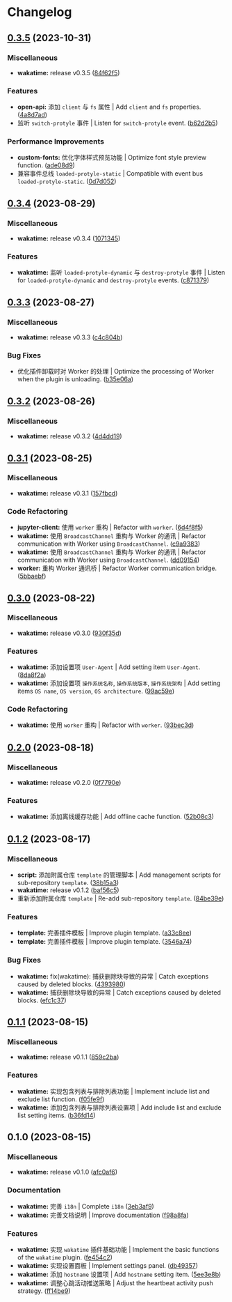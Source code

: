 # Changelog

## [0.3.5](https://github.com/Zuoqiu-Yingyi/siyuan-plugin-wakatime/compare/v0.3.4...v0.3.5) (2023-10-31)


### Miscellaneous

* **wakatime:** release v0.3.5 ([84f62f5](https://github.com/Zuoqiu-Yingyi/siyuan-plugin-wakatime/commit/84f62f5593bd8da44fa181a54006a547aafc52c6))


### Features

* **open-api:** 添加 `client` 与 `fs` 属性 | Add `client` and `fs` properties. ([4a8d7ad](https://github.com/Zuoqiu-Yingyi/siyuan-plugin-wakatime/commit/4a8d7ad95aab15d4497a1cd9747561688b5a5d58))
* 监听 `switch-protyle` 事件 | Listen for `switch-protyle` event. ([b62d2b5](https://github.com/Zuoqiu-Yingyi/siyuan-plugin-wakatime/commit/b62d2b55296a0a27288ba2189a0d4c5575439b8b))


### Performance Improvements

* **custom-fonts:** 优化字体样式预览功能 | Optimize font style preview function. ([ade08d9](https://github.com/Zuoqiu-Yingyi/siyuan-plugin-wakatime/commit/ade08d9fd69f81cc89ecd954e001c05e00371e71))
* 兼容事件总线 `loaded-protyle-static` | Compatible with event bus `loaded-protyle-static`. ([0d7d052](https://github.com/Zuoqiu-Yingyi/siyuan-plugin-wakatime/commit/0d7d052ec6ba879cc23bae7bff0990d64b8db371))

## [0.3.4](https://github.com/Zuoqiu-Yingyi/siyuan-plugin-wakatime/compare/v0.3.3...v0.3.4) (2023-08-29)


### Miscellaneous

* **wakatime:** release v0.3.4 ([1071345](https://github.com/Zuoqiu-Yingyi/siyuan-plugin-wakatime/commit/107134583eb9bd1cf7e2f645a6e43503eb31d50e))


### Features

* **wakatime:** 监听 `loaded-protyle-dynamic` 与 `destroy-protyle` 事件 | Listen for `loaded-protyle-dynamic` and `destroy-protyle` events. ([c871379](https://github.com/Zuoqiu-Yingyi/siyuan-plugin-wakatime/commit/c871379d5383d23e16b26ec66455730b5dd7be61))

## [0.3.3](https://github.com/Zuoqiu-Yingyi/siyuan-plugin-wakatime/compare/v0.3.2...v0.3.3) (2023-08-27)


### Miscellaneous

* **wakatime:** release v0.3.3 ([c4c804b](https://github.com/Zuoqiu-Yingyi/siyuan-plugin-wakatime/commit/c4c804b9e2cdc575571540ef638b9b17a34f912f))


### Bug Fixes

* 优化插件卸载时对 Worker 的处理 | Optimize the processing of Worker when the plugin is unloading. ([b35e06a](https://github.com/Zuoqiu-Yingyi/siyuan-plugin-wakatime/commit/b35e06a440b13a1d82f0909d31328117d4355f57))

## [0.3.2](https://github.com/Zuoqiu-Yingyi/siyuan-plugin-wakatime/compare/v0.3.1...v0.3.2) (2023-08-26)


### Miscellaneous

* **wakatime:** release v0.3.2 ([4d4dd19](https://github.com/Zuoqiu-Yingyi/siyuan-plugin-wakatime/commit/4d4dd191ab405ec717395be42bc7f4f9f5adadb9))

## [0.3.1](https://github.com/Zuoqiu-Yingyi/siyuan-plugin-wakatime/compare/v0.3.0...v0.3.1) (2023-08-25)


### Miscellaneous

* **wakatime:** release v0.3.1 ([157fbcd](https://github.com/Zuoqiu-Yingyi/siyuan-plugin-wakatime/commit/157fbcda7a30ac1e7da0c61f5ddeebcd5228362b))


### Code Refactoring

* **jupyter-client:** 使用 `worker` 重构 | Refactor with `worker`. ([6d4f8f5](https://github.com/Zuoqiu-Yingyi/siyuan-plugin-wakatime/commit/6d4f8f58db95edc65e1c9b5d4fef18cb460b2639))
* **wakatime:** 使用 `BroadcastChannel` 重构与 Worker 的通讯 | Refactor communication with Worker using `BroadcastChannel`. ([c9a9383](https://github.com/Zuoqiu-Yingyi/siyuan-plugin-wakatime/commit/c9a9383dbb94a342d8b0888b6a73ba5ea1d020a6))
* **wakatime:** 使用 `BroadcastChannel` 重构与 Worker 的通讯 | Refactor communication with Worker using `BroadcastChannel`. ([dd09154](https://github.com/Zuoqiu-Yingyi/siyuan-plugin-wakatime/commit/dd09154a18f346ca0932434548c5eb42007ab19e))
* **worker:** 重构 Worker 通讯桥 | Refactor Worker communication bridge. ([5bbaebf](https://github.com/Zuoqiu-Yingyi/siyuan-plugin-wakatime/commit/5bbaebf18a79c3e7c57efd4899f37d3360e0a76e))

## [0.3.0](https://github.com/Zuoqiu-Yingyi/siyuan-plugin-wakatime/compare/v0.2.0...v0.3.0) (2023-08-22)


### Miscellaneous

* **wakatime:** release v0.3.0 ([930f35d](https://github.com/Zuoqiu-Yingyi/siyuan-plugin-wakatime/commit/930f35d95ffc4b75aa1784c0cfdec6ee7834fa26))


### Features

* **wakatime:** 添加设置项 `User-Agent` | Add setting item `User-Agent`. ([8da8f2a](https://github.com/Zuoqiu-Yingyi/siyuan-plugin-wakatime/commit/8da8f2a7f1a9067c145fe89b5d13843d36e64d12))
* **wakatime:** 添加设置项 `操作系统名称`, `操作系统版本`, `操作系统架构` | Add setting items `OS name`, `OS version`, `OS architecture`. ([99ac59e](https://github.com/Zuoqiu-Yingyi/siyuan-plugin-wakatime/commit/99ac59e246bf2bfa59c665a01f9c1d32a08a1ce2))


### Code Refactoring

* **wakatime:** 使用 `worker` 重构 | Refactor with `worker`. ([93bec3d](https://github.com/Zuoqiu-Yingyi/siyuan-plugin-wakatime/commit/93bec3dc525cdd4679d91b719a87611c15a9e110))

## [0.2.0](https://github.com/Zuoqiu-Yingyi/siyuan-plugin-wakatime/compare/v0.1.2...v0.2.0) (2023-08-18)


### Miscellaneous

* **wakatime:** release v0.2.0 ([0f7790e](https://github.com/Zuoqiu-Yingyi/siyuan-plugin-wakatime/commit/0f7790e5668ba695cb41470393a6df265789ebdc))


### Features

* **wakatime:** 添加离线缓存功能 | Add offline cache function. ([52b08c3](https://github.com/Zuoqiu-Yingyi/siyuan-plugin-wakatime/commit/52b08c3c8a9b32ff410f01520445ec3023d6d9d2))

## [0.1.2](https://github.com/Zuoqiu-Yingyi/siyuan-plugin-wakatime/compare/v0.1.1...v0.1.2) (2023-08-17)


### Miscellaneous

* **script:** 添加附属仓库 `template` 的管理脚本 | Add management scripts for sub-repository `template`. ([38b15a3](https://github.com/Zuoqiu-Yingyi/siyuan-plugin-wakatime/commit/38b15a33357bd124927f1f1ddf09e786786c830a))
* **wakatime:** release v0.1.2 ([baf56c5](https://github.com/Zuoqiu-Yingyi/siyuan-plugin-wakatime/commit/baf56c53ca37e5b8c011afce9aa4cabf22bbb2d9))
* 重新添加附属仓库 `template` | Re-add sub-repository `template`. ([84be39e](https://github.com/Zuoqiu-Yingyi/siyuan-plugin-wakatime/commit/84be39e2a5bd7c33d1ba5adbbfc05cb0dd1d17a3))


### Features

* **template:** 完善插件模板 | Improve plugin template. ([a33c8ee](https://github.com/Zuoqiu-Yingyi/siyuan-plugin-wakatime/commit/a33c8ee2eb76f2a41a21941231b731fc433fad7c))
* **template:** 完善插件模板 | Improve plugin template. ([3546a74](https://github.com/Zuoqiu-Yingyi/siyuan-plugin-wakatime/commit/3546a74fd19e7d87db427d40061a508949aceb6e))


### Bug Fixes

* **wakatime:** fix(wakatime): 捕获删除块导致的异常 | Catch exceptions caused by deleted blocks. ([4393980](https://github.com/Zuoqiu-Yingyi/siyuan-plugin-wakatime/commit/4393980ca5d495c025c94d6a1fe4b27d470beabd))
* **wakatime:** 捕获删除块导致的异常 | Catch exceptions caused by deleted blocks. ([efc1c37](https://github.com/Zuoqiu-Yingyi/siyuan-plugin-wakatime/commit/efc1c3744d780c76a38ca0d99be865bc9cbdfd45))

## [0.1.1](https://github.com/Zuoqiu-Yingyi/siyuan-plugin-wakatime/compare/v0.1.0...v0.1.1) (2023-08-15)


### Miscellaneous

* **wakatime:** release v0.1.1 ([859c2ba](https://github.com/Zuoqiu-Yingyi/siyuan-plugin-wakatime/commit/859c2ba2229a212605c11ed12ec3c89ed360ffa0))


### Features

* **wakatime:** 实现包含列表与排除列表功能 | Implement include list and exclude list function. ([f05fe9f](https://github.com/Zuoqiu-Yingyi/siyuan-plugin-wakatime/commit/f05fe9f757f3f70af8ee4ebe1a10260fa72e9e68))
* **wakatime:** 添加包含列表与排除列表设置项 | Add include list and exclude list setting items. ([b36fd14](https://github.com/Zuoqiu-Yingyi/siyuan-plugin-wakatime/commit/b36fd143190da79fcebfb4137b60d10912b5d80a))

## 0.1.0 (2023-08-15)


### Miscellaneous

* **wakatime:** release v0.1.0 ([afc0af6](https://github.com/Zuoqiu-Yingyi/siyuan-plugin-wakatime/commit/afc0af694c6ddedc1773da391bd0fd87f68433a3))


### Documentation

* **wakatime:** 完善 `i18n` | Complete `i18n` ([3eb3af9](https://github.com/Zuoqiu-Yingyi/siyuan-plugin-wakatime/commit/3eb3af9cc117ae5d3a587e70f9dd3f3e6747d088))
* **wakatime:** 完善文档说明 | Improve documentation ([f98a8fa](https://github.com/Zuoqiu-Yingyi/siyuan-plugin-wakatime/commit/f98a8faf655d49a7d56591995ca91d6cd1d10c46))


### Features

* **wakatime:** 实现 `wakatime` 插件基础功能 | Implement the basic functions of the `wakatime` plugin. ([fe454c2](https://github.com/Zuoqiu-Yingyi/siyuan-plugin-wakatime/commit/fe454c213dfb8d70c134820f5a64c44ef025286c))
* **wakatime:** 实现设置面板 | Implement settings panel. ([db49357](https://github.com/Zuoqiu-Yingyi/siyuan-plugin-wakatime/commit/db49357caddb58917ccbeefb57ab46e088e120ac))
* **wakatime:** 添加 `hostname` 设置项 | Add `hostname` setting item. ([5ee3e8b](https://github.com/Zuoqiu-Yingyi/siyuan-plugin-wakatime/commit/5ee3e8b8f945e71ff0f93f64555dc8a17f05d285))
* **wakatime:** 调整心跳活动推送策略 | Adjust the heartbeat activity push strategy. ([ff14be9](https://github.com/Zuoqiu-Yingyi/siyuan-plugin-wakatime/commit/ff14be967bde68dfd33c90bd7ad337ee7704776b))
